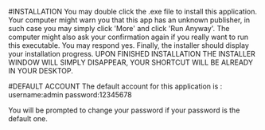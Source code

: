 #INSTALLATION
You may double click the .exe file to install this application. Your computer might warn you that this app has an unknown publisher, in such case you may simply click 'More' and click 'Run Anyway'. The computer might also ask your confirmation again if you really want to run this executable. You may respond yes. Finally, the installer should display your installation progress. UPON FINISHED INSTALLATION THE INSTALLER WINDOW WILL SIMPLY DISAPPEAR, YOUR SHORTCUT WILL BE ALREADY IN YOUR DESKTOP.

#DEFAULT ACCOUNT
The default account for this application is :
username:admin
password:12345678

You will be prompted to change your password if your password is the default one.

